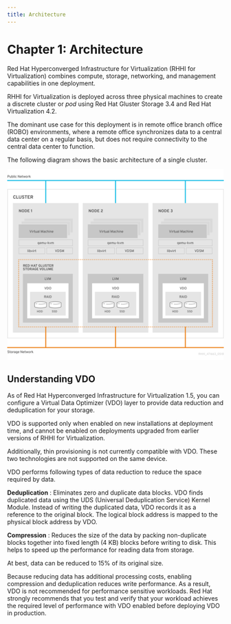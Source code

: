 ```yaml
---
title: Architecture
---
```


# Chapter 1: Architecture

Red Hat Hyperconverged Infrastructure for Virtualization (RHHI for Virtualization) combines compute, storage, networking, and management capabilities in one deployment.

RHHI for Virtualization is deployed across three physical machines to create a discrete cluster or *pod* using Red Hat Gluster Storage 3.4 and Red Hat Virtualization 4.2.

The dominant use case for this deployment is in remote office branch office (ROBO) environments, where a remote office synchronizes data to a central data center on a regular basis, but does not require connectivity to the central data center to function.

The following diagram shows the basic architecture of a single cluster.

![A diagram of the architecture of Red Hat Hyperconverged Infrastructure for Virtualization deployed across three physical machines](images/rhhi-architecture.png)

## Understanding VDO

As of Red Hat Hyperconverged Infrastructure for Virtualization 1.5, you can configure a Virtual Data Optimizer (VDO) layer to provide data reduction and deduplication for your storage.

VDO is supported only when enabled on new installations at deployment time, and cannot be enabled on deployments upgraded from earlier versions of RHHI for Virtualization.

Additionally, thin provisioning is not currently compatible with VDO. These two technologies are not supported on the same device.

VDO performs following types of data reduction to reduce the space required by data.

**Deduplication**
: Eliminates zero and duplicate data blocks. VDO finds duplicated data using the UDS (Universal Deduplication Service) Kernel Module. Instead of writing the duplicated data, VDO records it as a reference to the original block. The logical block address is mapped to the physical block address by VDO.

**Compression**
: Reduces the size of the data by packing non-duplicate blocks together into fixed length (4 KB) blocks before writing to disk. This helps to speed up the performance for reading data from storage.

At best, data can be reduced to 15% of its original size.

Because reducing data has additional processing costs, enabling compression and deduplication reduces write performance. As a result, VDO is not recommended for performance sensitive workloads. Red Hat strongly recommends that you test and verify that your workload achieves the required level of performance with VDO enabled before deploying VDO in production.

